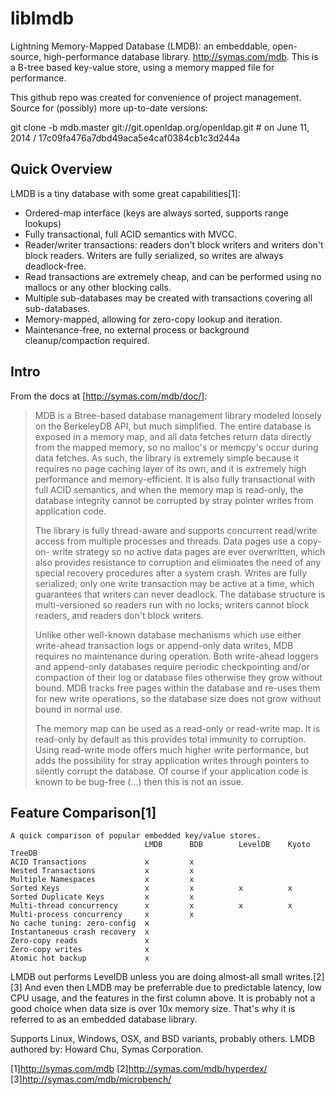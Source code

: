 liblmdb
=======


Lightning Memory-Mapped Database (LMDB): an embeddable, open-source, high-performance database library. http://symas.com/mdb. This is a B-tree based key-value store, using a memory mapped file for performance.

This github repo was created for convenience of project management. Source for (possibly) more up-to-date versions:

git clone -b mdb.master git://git.openldap.org/openldap.git  # on June 11, 2014 / 17c09fa476a7dbd49aca5e4caf0384cb1c3d244a

Quick Overview
--------------

LMDB is a tiny database with some great capabilities[1]:

 *   Ordered-map interface (keys are always sorted, supports range lookups)
 *   Fully transactional, full ACID semantics with MVCC.
 *   Reader/writer transactions: readers don't block writers and writers don't block readers. Writers are fully serialized, so writes are always deadlock-free.
 *   Read transactions are extremely cheap, and can be performed using no mallocs or any other blocking calls.
 *   Multiple sub-databases may be created with transactions covering all sub-databases.
 *   Memory-mapped, allowing for zero-copy lookup and iteration.
 *   Maintenance-free, no external process or background cleanup/compaction required.

Intro 
-----

From the docs at [http://symas.com/mdb/doc/]:

> MDB is a Btree-based database management library modeled loosely on the BerkeleyDB API, but much simplified. The entire database is exposed in a memory map, and all data fetches return data directly from the mapped memory, so no malloc's or memcpy's occur during data fetches. As such, the library is extremely simple because it requires no page caching layer of its own, and it is extremely high performance and memory-efficient. It is also fully transactional with full ACID semantics, and when the memory map is read-only, the database integrity cannot be corrupted by stray pointer writes from application code.
> 
> The library is fully thread-aware and supports concurrent read/write access from multiple processes and threads. Data pages use a copy-on- write strategy so no active data pages are ever overwritten, which also provides resistance to corruption and eliminates the need of any special recovery procedures after a system crash. Writes are fully serialized; only one write transaction may be active at a time, which guarantees that writers can never deadlock. The database structure is multi-versioned so readers run with no locks; writers cannot block readers, and readers don't block writers.
> 
> Unlike other well-known database mechanisms which use either write-ahead transaction logs or append-only data writes, MDB requires no maintenance during operation. Both write-ahead loggers and append-only databases require periodic checkpointing and/or compaction of their log or database files otherwise they grow without bound. MDB tracks free pages within the database and re-uses them for new write operations, so the database size does not grow without bound in normal use.
> 
> The memory map can be used as a read-only or read-write map. It is read-only by default as this provides total immunity to corruption. Using read-write mode offers much higher write performance, but adds the possibility for stray application writes through pointers to silently corrupt the database. Of course if your application code is known to be bug-free (...) then this is not an issue.


Feature Comparison[1]
------------------

~~~
A quick comparison of popular embedded key/value stores.
                              LMDB      BDB        LevelDB    Kyoto TreeDB
ACID Transactions             x         x         
Nested Transactions           x         x               
Multiple Namespaces           x         x                       
Sorted Keys                   x         x          x          x
Sorted Duplicate Keys         x         x                               
Multi-thread concurrency      x         x          x          x
Multi-process concurrency     x         x                                       
No cache tuning: zero-config  x                                                         
Instantaneous crash recovery  x
Zero-copy reads               x
Zero-copy writes              x
Atomic hot backup             x
~~~

LMDB out performs LevelDB unless you are doing almost-all small writes.[2][3] And even then LMDB may be preferrable due to predictable latency, low CPU usage, and the features in the first column above. It is probably not a good choice when data size is over 10x memory size. That's why it is referred to as an embedded database library.

Supports Linux, Windows, OSX, and BSD variants, probably others.
LMDB authored by: Howard Chu, Symas Corporation.


[1]http://symas.com/mdb
[2]http://symas.com/mdb/hyperdex/
[3]http://symas.com/mdb/microbench/

